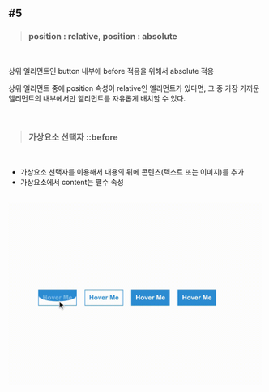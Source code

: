 ## #5


>### position : relative, position : absolute
<br>

상위 엘리먼트인 button 내부에 before 적용을 위해서 absolute 적용 <br>

상위 엘리먼트 중에 position 속성이 relative인 엘리먼트가 있다면, 그 중 가장 가까운 엘리먼트의 내부에서만 엘리먼트를 자유롭게 배치할 수 있다.

<br>

>### 가상요소 선택자 ::before
<br>

- 가상요소 선택자를 이용해서 내용의 뒤에 콘텐츠(텍스트 또는 이미지)를 추가
- 가상요소에서 content는 필수 속성 

<br>


<img src = "https://raw.githubusercontent.com/Dev-jwJeong/TIL/master/Practice_CSS/img/%235.gif" width = "500px">

